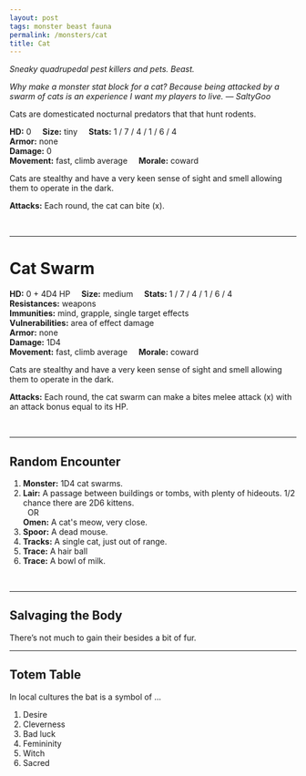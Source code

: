 ```yaml
---
layout: post
tags: monster beast fauna
permalink: /monsters/cat
title: Cat
---
```


*Sneaky quadrupedal pest killers and pets. Beast.*

<span class="alchemy"> *Why make a monster stat block for a cat? Because being attacked by a swarm of cats is an experience I want my players to live. — SaltyGoo* </span>

Cats are domesticated nocturnal predators that that hunt rodents.

**HD:** 0  &nbsp; &nbsp;  **Size:** tiny &nbsp; &nbsp; **Stats:** 1 / 7 / 4 / 1 / 6 / 4  <br>
**Armor:** none <br>
**Damage:** 0 <br>
**Movement:** fast, climb average &nbsp; &nbsp; **Morale:** coward <br>

Cats are stealthy and have a very keen sense of sight and smell allowing them to operate in the dark.

**Attacks:** Each round, the cat can bite (x).

<br>

---

# Cat Swarm

**HD:** 0 + 4D4 HP  &nbsp; &nbsp;  **Size:** medium &nbsp; &nbsp; **Stats:** 1 / 7 / 4 / 1 / 6 / 4  <br>
**Resistances:** weapons <br>
**Immunities:** mind, grapple, single target effects <br>
**Vulnerabilities:** area of effect damage <br>
**Armor:** none <br>
**Damage:** 1D4 <br>
**Movement:** fast, climb average &nbsp; &nbsp; **Morale:** coward <br>

Cats are stealthy and have a very keen sense of sight and smell allowing them to operate in the dark.

**Attacks:** Each round, the cat swarm can make a bites melee attack (x) with an attack bonus equal to its HP.

<br>

---

## Random Encounter

1. **Monster:** 1D4 cat swarms.
1. **Lair:** A passage between buildings or tombs, with plenty of hideouts. 1/2 chance there are 2D6 kittens. <br>	&nbsp; OR <br>	**Omen:** A cat's meow, very close.
1. **Spoor:** A dead mouse.
1. **Tracks:** A single cat, just out of range.
1. **Trace:** A hair ball
1. **Trace:** A bowl of milk.

<br>

---

## Salvaging the Body

There’s not much to gain their besides a bit of fur.

---

## Totem Table

In local cultures the bat is a symbol of ...

1. Desire
1. Cleverness
1. Bad luck
1. Femininity
1. Witch
1. Sacred 



